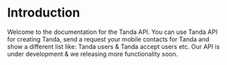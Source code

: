 # Introduction

Welcome to the documentation for the Tanda API.
You can use Tanda API for creating Tanda, 
send a request your mobile contacts for Tanda and 
show a different list like: Tanda users & Tanda accept users etc. Our API is under development & we releasing more functionality soon.
